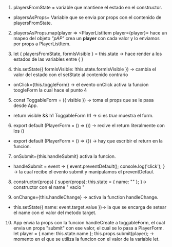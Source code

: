 1. playersFromState = variable que mantiene el estado en el constructor.
  * playersAsProps= Variable que se envia por props con el contenido de playersFromState.

2. playersAsProps.map(player => <PlayerListItem player={player}= hace un mapeo del objeto _"pAP"_ crea un  **player** con cada valor y lo enviamos por props a PlayerListItem.

3. let { playersFromState, formIsVisible } = this.state -> hace render a los estados de las variables  entre { }

4. this.setState({ formIsVisible: !this.state.formIsVisible }) -> cambia el valor del estado con el setState al contenido contrario 
  * onClick={this.toggleForm} -> el evento onClick activa la funcion toogleForm la cual hace el punto 4

5. const ToggableForm = ({ visible }) -> toma el props que se le pasa desde App.
  * return visible && h1 ToggableForm h1 -> si es _true_ muestra el form. 

6. export default (PlayerForm = () => ()) -> recive el return literalmente con los ()
  * export default (PlayerForm = () => {}) -> hay que escribir el return en la funcion.

7. onSubmit={this.handleSubmit} activa la funcion.
  * handleSubmit = event => {
    event.preventDefault();
    console.log('click');
  } -> la cual recibe el evento submit y manipulamos el preventDefaul.

8. constructor(props) {
    super(props);
    this.state = {
      name: ""
    };
  }-> constructor con el name " vacio " 

9. onChange={this.handleChange} -> activa la function handleChange.
  * this.setState({ name: event.target.value })-> la que se encarga de setear el name con el valor del metodo target.

10. App envia la props con la funcion handleCreate a toggableForm, el cual envia un props "submit" con ese valor, el cual se lo pasa a PlayerForm. let player = { name: this.state.name }; this.props.submit(player); -> momento en el que se utiliza la funcion con el valor de la variable let.